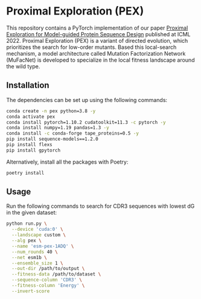 # Proximal Exploration (PEX)

This repository contains a PyTorch implementation of our paper [Proximal Exploration for Model-guided Protein Sequence Design](https://www.biorxiv.org/content/10.1101/2022.04.12.487986) published at ICML 2022.
Proximal Exploration (PEX) is a variant of directed evolution, which prioritizes the search for low-order mutants.
Based this local-search mechanism, a model architecture called Mutation Factorization Network (MuFacNet) is developed to specialize in the local fitness landscape around the wild type.

## Installation

The dependencies can be set up using the following commands:

```bash
conda create -n pex python=3.8 -y
conda activate pex
conda install pytorch=1.10.2 cudatoolkit=11.3 -c pytorch -y
conda install numpy=1.19 pandas=1.3 -y
conda install -c conda-forge tape_proteins=0.5 -y
pip install sequence-models==1.2.0
pip install flexs
pip install gpytorch
```

Alternatively, install all the packages with Poetry:

```bash
poetry install
```

## Usage

Run the following commands to search for CDR3 sequences with lowest dG in the given dataset:

```bash
python run.py \
  --device 'cuda:0' \
  --landscape custom \
  --alg pex \
  --name 'esm-pex-1ADQ' \
  --num_rounds 40 \
  --net esm1b \
  --ensemble_size 1 \
  --out-dir /path/to/output \
  --fitness-data /path/to/dataset \
  --sequence-column 'CDR3' \
  --fitness-column 'Energy' \
  --invert-score

```
